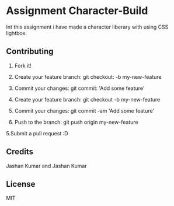 # Assignment Character-Build
Int this assignment i have made a character liberary with 
using CSS lightbox.

## Contributing
1. Fork it!


2. Create your feature branch: git checkout: -b my-new-feature

3. Commit your changes: git commit: 'Add some feature'

 
4. Create your feature branch: git checkout -b my-new-feature

5. Commit your changes: git commit -am 'Add some feature'


3. Push to the branch: git push origin my-new-feature

5.Submit a pull request :D

## Credits
Jashan Kumar and Jashan Kumar

## License
MIT